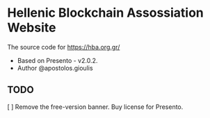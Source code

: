 # Hellenic Blockchain Assossiation Website
The source code for https://hba.org.gr/
* Based on Presento - v2.0.2.
* Author @apostolos.gioulis

## TODO
[ ] Remove the free-version banner. Buy license for Presento.

